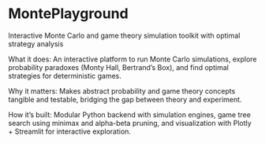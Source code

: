 # MontePlayground
Interactive Monte Carlo and game theory simulation toolkit with optimal strategy analysis

What it does: An interactive platform to run Monte Carlo simulations, explore probability paradoxes (Monty Hall, Bertrand’s Box), and find optimal strategies for deterministic games.


Why it matters: Makes abstract probability and game theory concepts tangible and testable, bridging the gap between theory and experiment.


How it’s built: Modular Python backend with simulation engines, game tree search using minimax and alpha-beta pruning, and visualization with Plotly + Streamlit for interactive exploration.
